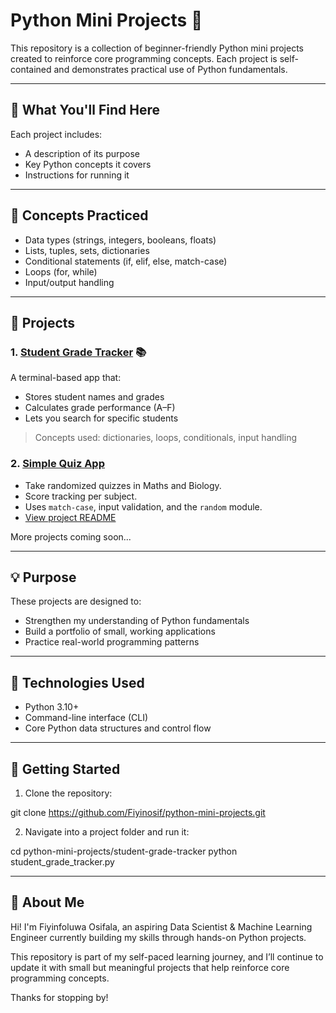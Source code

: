 # Python Mini Projects 🐍

This repository is a collection of beginner-friendly Python mini projects created to reinforce core programming concepts. Each project is self-contained and demonstrates practical use of Python fundamentals.

---

## 📘 What You'll Find Here

Each project includes:
- A description of its purpose
- Key Python concepts it covers
- Instructions for running it

---

## 🧠 Concepts Practiced

- Data types (strings, integers, booleans, floats)
- Lists, tuples, sets, dictionaries
- Conditional statements (if, elif, else, match-case)
- Loops (for, while)
- Input/output handling

---

## 📁 Projects

### 1. [Student Grade Tracker](student-grade-tracker/) 📚
A terminal-based app that:
- Stores student names and grades
- Calculates grade performance (A–F)
- Lets you search for specific students

> Concepts used: dictionaries, loops, conditionals, input handling

### 2. [Simple Quiz App](simple-quiz-app/)
- Take randomized quizzes in Maths and Biology.
- Score tracking per subject.
- Uses `match-case`, input validation, and the `random` module.
- [View project README](quiz-app/README.md)

More projects coming soon...

---

## 💡 Purpose

These projects are designed to:
- Strengthen my understanding of Python fundamentals
- Build a portfolio of small, working applications
- Practice real-world programming patterns

---

## 📌 Technologies Used

- Python 3.10+
- Command-line interface (CLI)
- Core Python data structures and control flow

---

## 🚀 Getting Started

1. Clone the repository:

git clone https://github.com/Fiyinosif/python-mini-projects.git


2. Navigate into a project folder and run it:

cd python-mini-projects/student-grade-tracker
python student_grade_tracker.py

---

## 👤 About Me

Hi! I'm Fiyinfoluwa Osifala, an aspiring Data Scientist & Machine Learning Engineer currently building my skills through hands-on Python projects.

This repository is part of my self-paced learning journey, and I’ll continue to update it with small but meaningful projects that help reinforce core programming concepts.

Thanks for stopping by!